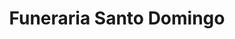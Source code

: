 ---
title: "Funeraria Santo Domingo"
url: /santo-domingo/funeraria-santo-domingo/
shop: directores de funerarias
---